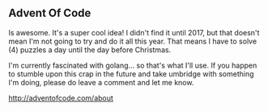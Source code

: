 Advent Of Code
---
Is awesome. It's a super cool idea! I didn't find it until 2017, but that doesn't mean I'm not going
to try and do it all this year. That means I have to solve (4) puzzles a day until the day before
Christmas. 

I'm currently fascinated with golang... so that's what I'll use. If you happen to stumble upon
this crap in the future and take umbridge with something I'm doing, please do leave a comment and let
me know.


http://adventofcode.com/about
